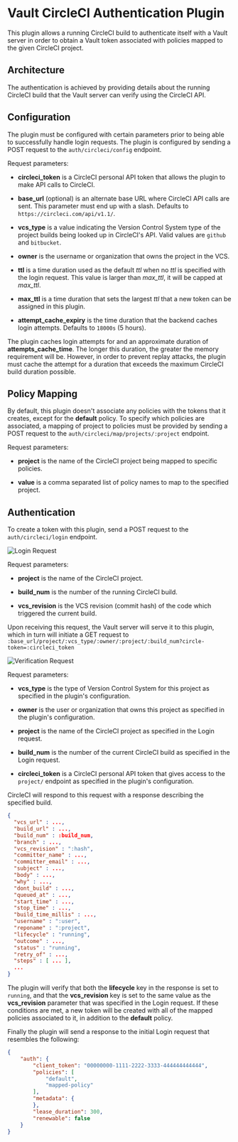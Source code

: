 # Vault CircleCI Authentication Plugin

This plugin allows a running CircleCI build to authenticate itself with a Vault
server in order to obtain a Vault token associated with policies mapped to the
given CircleCI project.

## Architecture

The authentication is achieved by providing details about the running CircleCI
build that the Vault server can verify using the CircleCI API.

## Configuration

The plugin must be configured with certain parameters prior to being able to
successfully handle login requests.  The plugin is configured by sending a POST
request to the `auth/circleci/config` endpoint.

Request parameters:

* **circleci_token** is a CircleCI personal API token that allows the plugin to make API calls to CircleCI.

* **base_url** (optional) is an alternate base URL where CircleCI API calls are sent. This parameter must end up with a slash.  Defaults to `https://circleci.com/api/v1.1/`.

* **vcs_type** is a value indicating the Version Control System type of the project builds being looked up in CircleCI's API.  Valid values are `github` and `bitbucket`.

* **owner** is the username or organization that owns the project in the VCS.

* **ttl** is a time duration used as the default *ttl* when no *ttl* is specified with the login request.  This value is larger than *max_ttl*, it will be capped at *max_ttl*.

* **max_ttl** is a time duration that sets the largest *ttl* that a new token can be assigned in this plugin.

* **attempt_cache_expiry** is the time duration that the backend caches login attempts.  Defaults to `18000s` (5 hours).

The plugin caches login attempts for and an approximate duration of **attempts_cache_time**.
The longer this duration, the greater the memory requirement will be.  However, in order
to prevent replay attacks, the plugin must cache the attempt for a duration that exceeds
the maximum CircleCI build duration possible.

## Policy Mapping

By default, this plugin doesn't associate any policies with the tokens that it creates,
except for the **default** policy.  To specify which policies are associated, a mapping
of project to policies must be provided by sending a POST request to the
`auth/circleci/map/projects/:project` endpoint.

Request parameters:

* **project** is the name of the CircleCI project being mapped to specific policies.

* **value** is a comma separated list of policy names to map to the specified project.

## Authentication

To create a token with this plugin, send a POST request to the `auth/circleci/login`
endpoint.

![Login Request](./docs/LoginRequest.png)

Request parameters:

* **project** is the name of the CircleCI project.

* **build_num** is the number of the running CircleCI build.

* **vcs_revision** is the VCS revision (commit hash) of the code which triggered the current build.

Upon receiving this request, the Vault server will serve it to this plugin,
which in turn will initiate a GET request to `:base_url/project/:vcs_type/:owner/:project/:build_num?circle-token=:circleci_token` 

![Verification Request](./docs/VerificationRequest.png)

Request parameters:

* **vcs_type** is the type of Version Control System for this project as specified in the plugin's configuration.

* **owner** is the user or organization that owns this project as specified in the plugin's configuration.

* **project** is the name of the CircleCI project as specified in the Login request.

* **build_num** is the number of the current CircleCI build as specified in the Login request.

* **circleci_token** is a CircleCI personal API token that gives access to the `project/` endpoint as specified in the plugin's configuration.

CircleCI will respond to this request with a response describing the specified build.

```json
{
  "vcs_url" : ...,
  "build_url" : ...,
  "build_num" : :build_num,
  "branch" : ...,
  "vcs_revision" : ":hash",
  "committer_name" : ...,
  "committer_email" : ...,
  "subject" : ...,
  "body" : ..., 
  "why" : ...,
  "dont_build" : ...,
  "queued_at" : ...,
  "start_time" : ...,
  "stop_time" : ...,
  "build_time_millis" : ...,
  "username" : ":user",
  "reponame" : ":project",
  "lifecycle" : "running",
  "outcome" : ...,
  "status" : "running",
  "retry_of" : ...,
  "steps" : [ ... ],
  ...
}
```

The plugin will verify that both the **lifecycle** key in the response is set
to `running`, and that the **vcs_revision** key is set to the same value as the
**vcs_revision** parameter that was specified in the Login request.  If these
conditions are met, a new token will be created with all of the mapped policies
associated to it, in addition to the **default** policy.

Finally the plugin will send a response to the initial Login request that
resembles the following:

```json
{
    "auth": {
        "client_token": "00000000-1111-2222-3333-444444444444",
        "policies": [
            "default",
            "mapped-policy"
        ],
        "metadata": {
        },
        "lease_duration": 300,
        "renewable": false
    }
}
```

